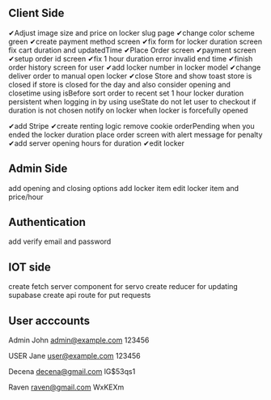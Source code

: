 ## Client Side

✔Adjust image size and price on locker slug page
✔change color scheme green
✔create payment method screen
✔fix form for locker duration screen fix cart duration and updatedTime
✔Place Order screen
✔payment screen
✔setup order id screen
✔fix 1 hour duration error invalid end time
✔finish order history screen for user
✔add locker number in locker model
✔change deliver order to manual open locker
✔close Store and show toast store is closed if store is closed for the day and also consider opening and closetime using isBefore
sort order to recent
set 1 hour locker duration persistent when logging in by using useState
do not let user to checkout if duration is not chosen
notify on locker when locker is forcefully opened

✔add Stripe
✔create renting logic
remove cookie orderPending when you ended the locker duration
place order screen with alert message for penalty
✔add server opening hours for duration
✔edit locker

## Admin Side

add opening and closing options
add locker item
edit locker item and price/hour

## Authentication

add verify email and password

## IOT side

create fetch server component for servo
create reducer for updating supabase
create api route for put requests

## User acccounts

Admin
John
admin@example.com
123456

USER
Jane
user@example.com
123456

Decena
decena@gmail.com
lG$53qs1

Raven
raven@gmail.com
WxKEXm
